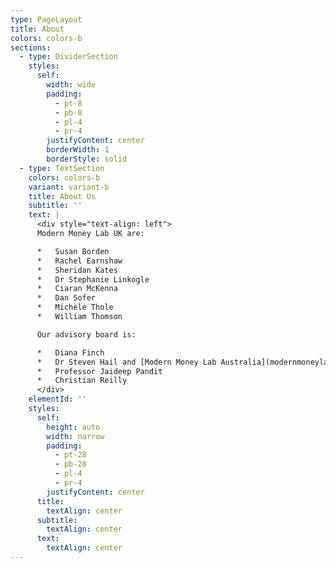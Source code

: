 ```yaml
---
type: PageLayout
title: About
colors: colors-b
sections:
  - type: DividerSection
    styles:
      self:
        width: wide
        padding:
          - pt-8
          - pb-8
          - pl-4
          - pr-4
        justifyContent: center
        borderWidth: 1
        borderStyle: solid
  - type: TextSection
    colors: colors-b
    variant: variant-b
    title: About Us
    subtitle: ''
    text: |
      <div style="text-align: left">
      Modern Money Lab UK are:

      *   Susan Borden
      *   Rachel Earnshaw
      *   Sheridan Kates
      *   Dr Stephanie Linkogle
      *   Ciaran McKenna
      *   Dan Sofer
      *   Michèle Thole
      *   William Thomson

      Our advisory board is:

      *   Diana Finch
      *   Dr Steven Hail and [Modern Money Lab Australia](modernmoneylab.org.au)
      *   Professor Jaideep Pandit
      *   Christian Reilly
      </div>
    elementId: ''
    styles:
      self:
        height: auto
        width: narrow
        padding:
          - pt-28
          - pb-28
          - pl-4
          - pr-4
        justifyContent: center
      title:
        textAlign: center
      subtitle:
        textAlign: center
      text:
        textAlign: center
---
```

